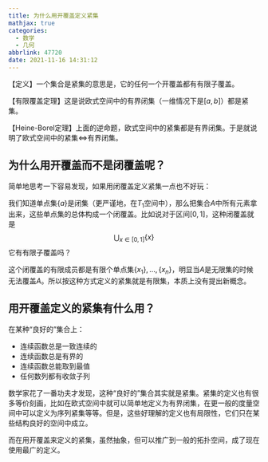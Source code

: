 ```yaml
---
title: 为什么用开覆盖定义紧集
mathjax: true
categories:
  - 数学
  - 几何
abbrlink: 47720
date: 2021-11-16 14:31:12
---
```


【定义】一个集合是紧集的意思是，它的任何一个开覆盖都有有限子覆盖。

【有限覆盖定理】这是说欧式空间中的有界闭集（一维情况下是$[a,b]$）都是紧集。

【Heine-Borel定理】上面的逆命题，欧式空间中的紧集都是有界闭集。于是就说明了欧式空间中的紧集$\iff$有界闭集。

<!--more-->

## 为什么用开覆盖而不是闭覆盖呢？

简单地思考一下容易发现，如果用闭覆盖定义紧集一点也不好玩：

我们知道单点集$\{a\}$是闭集（更严谨地，在$T_1$空间中），那么把集合$A$中所有元素拿出来，这些单点集的总体构成一个闭覆盖。比如说对于区间$[0,1]$，这种闭覆盖就是
$$
\bigcup_{x\in[0,1]}\{x\}
$$
它有有限子覆盖吗？

这个闭覆盖的有限成员都是有限个单点集$\{x_1\},\ldots,\{x_n\}$，明显当$A$是无限集的时候无法覆盖$A$。所以按这种方式定义的紧集就是有限集，本质上没有提出新概念。

## 用开覆盖定义的紧集有什么用？

在某种“良好的”集合上：

- 连续函数总是一致连续的
- 连续函数总是有界的
- 连续函数总能取到最值
- 任何数列都有收敛子列

数学家花了一番功夫才发现，这种“良好的”集合其实就是紧集。紧集的定义也有很多等价刻画，比如在欧式空间中就可以简单地定义为有界闭集，在更一般的度量空间中可以定义为序列紧集等等。但是，这些好理解的定义也有局限性，它们只在某些结构良好的空间中成立。

而在用开覆盖来定义的紧集，虽然抽象，但可以推广到一般的拓扑空间，成了现在使用最广的定义。
